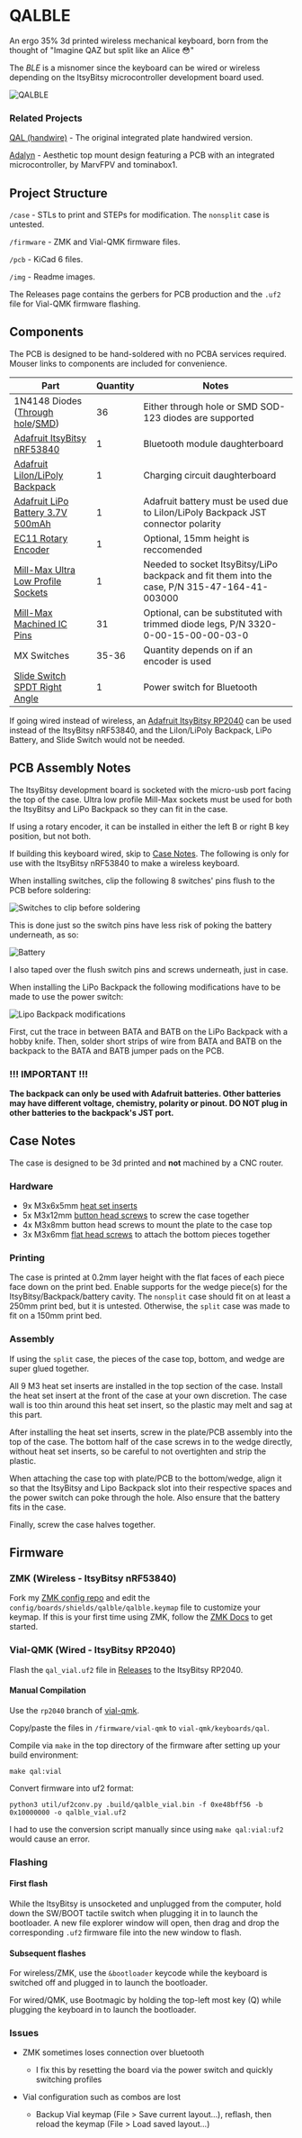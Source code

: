 # QALBLE

An ergo 35% 3d printed wireless mechanical keyboard, born from the thought of "Imagine QAZ but split like an Alice 😳"

The _BLE_ is a misnomer since the keyboard can be wired or wireless depending on the ItsyBitsy microcontroller development board used.

![QALBLE](img/qalble.jpg)

### Related Projects

[QAL (handwire)](https://github.com/somepin/qal-handwire) - The original integrated plate handwired version.

[Adalyn](https://github.com/MarvFPV/Adalyn/) - Aesthetic top mount design featuring a PCB with an integrated microcontroller, by MarvFPV and tominabox1.

## Project Structure

`/case` - STLs to print and STEPs for modification. The `nonsplit` case is untested.

`/firmware` - ZMK and Vial-QMK firmware files.

`/pcb` - KiCad 6 files.

`/img` - Readme images.

The Releases page contains the gerbers for PCB production and the `.uf2` file for Vial-QMK firmware flashing.

## Components

The PCB is designed to be hand-soldered with no PCBA services required. Mouser links to components are included for convenience.

| Part                                                                                                                                                                                                                                   | Quantity | Notes                                                                                         |
| -------------------------------------------------------------------------------------------------------------------------------------------------------------------------------------------------------------------------------------- | -------- | --------------------------------------------------------------------------------------------- |
| 1N4148 Diodes ([Through hole](https://www.mouser.com/ProductDetail/onsemi-Fairchild/1N4148?qs=sGAEpiMZZMueQxo7L%2FBPyGk1oWHOqz4M)/[SMD](https://www.mouser.com/ProductDetail/Panjit/1N4148W_R1_00001?qs=sPbYRqrBIVnqVztCqPNVrw%3D%3D)) | 36       | Either through hole or SMD SOD-123 diodes are supported                                       |
| [Adafruit ItsyBitsy nRF53840](https://www.mouser.com/ProductDetail/Adafruit/4481?qs=sGAEpiMZZMv0NwlthflBi0wxcEySjLivFAoxskokx6U%3D)                                                                                                    | 1        | Bluetooth module daughterboard                                                                |
| [Adafruit LiIon/LiPoly Backpack](https://www.mouser.com/ProductDetail/Adafruit/2124?qs=GURawfaeGuBUa48u6WxTSg%3D%3D)                                                                                                                   | 1        | Charging circuit daughterboard                                                                |
| [Adafruit LiPo Battery 3.7V 500mAh](https://www.mouser.com/ProductDetail/Adafruit/1578?qs=sGAEpiMZZMsKEdP9slC0Ye7SoJ6cuRArlH3mXRQt04M%3D)                                                                                              | 1        | Adafruit battery must be used due to LiIon/LiPoly Backpack JST connector polarity             |
| [EC11 Rotary Encoder](https://www.mouser.com/ProductDetail/Bourns/PEC11R-4215F-S0024?qs=Zq5ylnUbLm5lAqmKF80wzQ%3D%3D)                                                                                                                  | 1        | Optional, 15mm height is reccomended                                                          |
| [Mill-Max Ultra Low Profile Sockets](https://www.mouser.com/ProductDetail/575-3154716441003000)                                                                                                                                        | 1        | Needed to socket ItsyBitsy/LiPo backpack and fit them into the case, P/N 315-47-164-41-003000 |
| [Mill-Max Machined IC Pins](https://www.mouser.com/ProductDetail/575-3320000150000030)                                                                                                                                                 | 31       | Optional, can be substituted with trimmed diode legs, P/N 3320-0-00-15-00-00-03-0             |
| MX Switches                                                                                                                                                                                                                            | 35-36    | Quantity depends on if an encoder is used                                                     |
| [Slide Switch SPDT Right Angle](https://www.mouser.com/ProductDetail/655-1825232-1)                                                                                                                                                    | 1        | Power switch for Bluetooth                                                                    |

If going wired instead of wireless, an [Adafruit ItsyBitsy RP2040](https://www.mouser.com/ProductDetail/Adafruit/4888?qs=sGAEpiMZZMv0NwlthflBix27tBf6zPUGQjVXh0qlU%2F4%3D) can be used instead of the ItsyBitsy nRF53840, and the LiIon/LiPoly Backpack, LiPo Battery, and Slide Switch would not be needed.

## PCB Assembly Notes

The ItsyBitsy development board is socketed with the micro-usb port facing the top of the case. Ultra low profile Mill-Max sockets must be used for both the ItsyBitsy and LiPo Backpack so they can fit in the case.

If using a rotary encoder, it can be installed in either the left B or right B key position, but not both.

If building this keyboard wired, skip to [Case Notes](#case-notes). The following is only for use with the ItsyBitsy nRF53840 to make a wireless keyboard.

When installing switches, clip the following 8 switches' pins flush to the PCB before soldering:

![Switches to clip before soldering](img/clipped-switches.jpg)

This is done just so the switch pins have less risk of poking the battery underneath, as so:

![Battery](img/battery.jpg)

I also taped over the flush switch pins and screws underneath, just in case.

When installing the LiPo Backpack the following modifications have to be made to use the power switch:

![Lipo Backpack modifications](img/backpack.jpg)

First, cut the trace in between BATA and BATB on the LiPo Backpack with a hobby knife. Then, solder short strips of wire from BATA and BATB on the backpack to the BATA and BATB jumper pads on the PCB.

### !!! IMPORTANT !!!

**The backpack can only be used with Adafruit batteries. Other batteries may have different voltage, chemistry, polarity or pinout. DO NOT plug in other batteries to the backpack's JST port.**

## Case Notes

The case is designed to be 3d printed and **not** machined by a CNC router.

### Hardware

- 9x M3x6x5mm [heat set inserts](https://www.amazon.com/Printing-Embedment-Knurled-Automotive-Notebook/dp/B09KZSJS88)
- 5x M3x12mm [button head screws](https://www.amazon.com/DYWISHKEY-Pieces-Button-Screws-Wrench/dp/B07VRC7ZL5) to screw the case together
- 4x M3x8mm button head screws to mount the plate to the case top
- 3x M3x6mm [flat head screws](https://www.amazon.com/Uxcell-a16011300ux0870-M3x6mm-Carbon-Countersunk/dp/B01E5EOIWW) to attach the bottom pieces together

### Printing

The case is printed at 0.2mm layer height with the flat faces of each piece face down on the print bed. Enable supports for the wedge piece(s) for the ItsyBitsy/Backpack/battery cavity. The `nonsplit` case should fit on at least a 250mm print bed, but it is untested. Otherwise, the `split` case was made to fit on a 150mm print bed.

### Assembly

If using the `split` case, the pieces of the case top, bottom, and wedge are super glued together.

All 9 M3 heat set inserts are installed in the top section of the case. Install the heat set insert at the front of the case at your own discretion. The case wall is too thin around this heat set insert, so the plastic may melt and sag at this part.

After installing the heat set inserts, screw in the plate/PCB assembly into the top of the case. The bottom half of the case screws in to the wedge directly, without heat set inserts, so be careful to not overtighten and strip the plastic.

When attaching the case top with plate/PCB to the bottom/wedge, align it so that the ItsyBitsy and Lipo Backpack slot into their respective spaces and the power switch can poke through the hole. Also ensure that the battery fits in the case.

Finally, screw the case halves together.

## Firmware

### ZMK (Wireless - ItsyBitsy nRF53840)

Fork my [ZMK config repo](https://github.com/somepin/zmk-config/tree/qalble) and edit the `config/boards/shields/qalble/qalble.keymap` file to customize your keymap. If this is your first time using ZMK, follow the [ZMK Docs](https://zmk.dev/docs/user-setup/) to get started.

### Vial-QMK (Wired - ItsyBitsy RP2040)

Flash the `qal_vial.uf2` file in [Releases](https://github.com/somepin/qalble/releases) to the ItsyBitsy RP2040.

#### Manual Compilation

Use the `rp2040` branch of [vial-qmk](https://github.com/vial-kb/vial-qmk/tree/rp2040).

Copy/paste the files in `/firmware/vial-qmk` to `vial-qmk/keyboards/qal`.

Compile via `make` in the top directory of the firmware after setting up your build environment:
```
make qal:vial
```

Convert firmware into uf2 format:
```
python3 util/uf2conv.py .build/qalble_vial.bin -f 0xe48bff56 -b 0x10000000 -o qalble_vial.uf2
```
I had to use the conversion script manually since using `make qal:vial:uf2` would cause an error.

### Flashing

#### First flash

While the ItsyBitsy is unsocketed and unplugged from the computer, hold down the SW/BOOT tactile switch when plugging it in to launch the bootloader. A new file explorer window will open, then drag and drop the corresponding `.uf2` firmware file into the new window to flash.

#### Subsequent flashes

For wireless/ZMK, use the `&bootloader` keycode while the keyboard is switched off and plugged in to launch the bootloader.

For wired/QMK, use Bootmagic by holding the top-left most key (Q) while plugging the keyboard in to launch the bootloader.

### Issues

* ZMK sometimes loses connection over bluetooth
  * I fix this by resetting the board via the power switch and quickly switching profiles

* Vial configuration such as combos are lost
  * Backup Vial keymap (File > Save current layout...), reflash, then reload the keymap (File > Load saved layout...)
